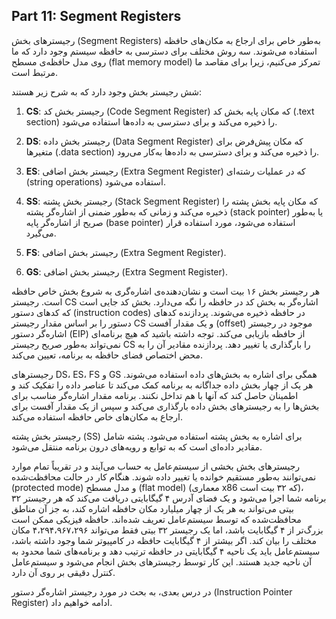 ## Part 11: Segment Registers

رجیسترهای بخش (Segment Registers) به‌طور خاص برای ارجاع به مکان‌های حافظه استفاده می‌شوند. سه روش مختلف برای دسترسی به حافظه سیستم وجود دارد که ما روی مدل حافظه‌ی مسطح (flat memory model) تمرکز می‌کنیم، زیرا برای مقاصد ما مرتبط است.

شش رجیستر بخش وجود دارد که به شرح زیر هستند:

1. **CS**: رجیستر بخش کد (Code Segment Register) که مکان پایه بخش کد (.text section) را ذخیره می‌کند و برای دسترسی به داده‌ها استفاده می‌شود.

2. **DS**: رجیستر بخش داده (Data Segment Register) که مکان پیش‌فرض برای متغیرها (.data section) را ذخیره می‌کند و برای دسترسی به داده‌ها به‌کار می‌رود.

3. **ES**: رجیستر بخش اضافی (Extra Segment Register) که در عملیات رشته‌ای (string operations) استفاده می‌شود.

4. **SS**: رجیستر بخش پشته (Stack Segment Register) که مکان پایه بخش پشته را ذخیره می‌کند و زمانی که به‌طور ضمنی از اشاره‌گر پشته (stack pointer) یا به‌طور صریح از اشاره‌گر پایه (base pointer) استفاده می‌شود، مورد استفاده قرار می‌گیرد.

5. **FS**: رجیستر بخش اضافی (Extra Segment Register).

6. **GS**: رجیستر بخش اضافی (Extra Segment Register).

هر رجیستر بخش ۱۶ بیت است و نشان‌دهنده‌ی اشاره‌گری به شروع بخش خاص حافظه است. رجیستر CS اشاره‌گر به بخش کد در حافظه را نگه می‌دارد. بخش کد جایی است که کدهای دستور (instruction codes) در حافظه ذخیره می‌شوند. پردازنده کدهای دستور را بر اساس مقدار رجیستر CS و یک مقدار آفست (offset) موجود در رجیستر اشاره‌گر دستور (EIP) از حافظه بازیابی می‌کند. توجه داشته باشید که هیچ برنامه‌ای نمی‌تواند به‌طور صریح رجیستر CS را بارگذاری یا تغییر دهد. پردازنده مقادیر آن را به محض اختصاص فضای حافظه به برنامه، تعیین می‌کند.

رجیسترهای DS، ES، FS و GS همگی برای اشاره به بخش‌های داده استفاده می‌شوند. هر یک از چهار بخش داده جداگانه به برنامه کمک می‌کند تا عناصر داده را تفکیک کند و اطمینان حاصل کند که آنها با هم تداخل نکنند. برنامه مقدار اشاره‌گر مناسب برای بخش‌ها را به رجیسترهای بخش داده بارگذاری می‌کند و سپس از یک مقدار آفست برای ارجاع به مکان‌های خاص حافظه استفاده می‌کند.

رجیستر بخش پشته (SS) برای اشاره به بخش پشته استفاده می‌شود. پشته شامل مقادیر داده‌ای است که به توابع و رویه‌های درون برنامه منتقل می‌شود.

رجیسترهای بخش بخشی از سیستم‌عامل به حساب می‌آیند و در تقریباً تمام موارد نمی‌توانند به‌طور مستقیم خوانده یا تغییر داده شوند. هنگام کار در حالت محافظت‌شده (protected mode) و مدل مسطح (flat model) (معماری x86 که ۳۲ بیت است)، برنامه شما اجرا می‌شود و یک فضای آدرس ۴ گیگابایتی دریافت می‌کند که هر رجیستر ۳۲ بیتی می‌تواند به هر یک از چهار میلیارد مکان حافظه اشاره کند، به جز آن مناطق محافظت‌شده که توسط سیستم‌عامل تعریف شده‌اند. حافظه فیزیکی ممکن است بزرگ‌تر از ۴ گیگابایت باشد، اما یک رجیستر ۳۲ بیتی فقط می‌تواند ۴،۲۹۴،۹۶۷،۲۹۶ مکان مختلف را بیان کند. اگر بیشتر از ۴ گیگابایت حافظه در کامپیوتر شما وجود داشته باشد، سیستم‌عامل باید یک ناحیه ۴ گیگابایتی در حافظه ترتیب دهد و برنامه‌های شما محدود به آن ناحیه جدید هستند. این کار توسط رجیسترهای بخش انجام می‌شود و سیستم‌عامل کنترل دقیقی بر روی آن دارد.

در درس بعدی، به بحث در مورد رجیستر اشاره‌گر دستور (Instruction Pointer Register) ادامه خواهیم داد.